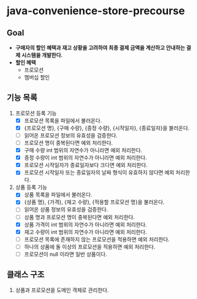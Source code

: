 # java-convenience-store-precourse

## Goal

- **구매자의 할인 혜택과 재고 상황을 고려하여 최종 결제 금액을 계산하고 안내하는 결제 시스템을 개발한다.**
- **할인 혜택**
    - 프로모션
    - 멤버십 할인

## 기능 목록

1. 프로모션 등록 기능
    - [x] 프로모션 목록을 파일에서 불러온다.
    - [x] {프로모션 명}, {구매 수량}, {증정 수량}, {시작일자}, {종료일자}을 불러온다.
    - [ ] 읽어온 프로모션 정보의 유효성을 검증한다.
    - [ ] 프로모션 명이 중복된다면 예외 처리한다.
    - [x] 구매 수량 int 범위의 자연수가 아니라면 예외 처리한다.
    - [x] 증정 수량이 int 범위의 자연수가 아니라면 예외 처리한다.
    - [x] 프로모션 시작일자가 종료일자보다 크다면 예외 처리한다.
    - [x] 프로모션 시작일자 또는 종료일자의 날짜 형식이 유효하지 않다면 예외 처리한다.
2. 상품 등록 기능
    - [x] 상품 목록을 파일에서 불러온다.
    - [x] {상품 명}, {가격}, {재고 수량}, {적용할 프로모션 명}을 불러온다.
    - [ ] 읽어온 상품 정보의 유효성을 검증한다.
    - [ ] 상품 명과 프로모션 명이 중복된다면 예외 처리한다.
    - [x] 상품 가격이 int 범위의 자연수가 아니라면 예외 처리한다.
    - [x] 재고 수량이 int 범위의 자연수가 아니라면 예외 처리한다.
    - [ ] 프로모션 목록에 존재하지 않는 프로모션을 적용하면 예외 처리한다.
    - [ ] 하나의 상품에 둘 이상의 프로모션을 적용하면 예외 처리한다.
    - [ ] 프로모션이 null 이라면 일반 상품이다.

## 클래스 구조

1. 상품과 프로모션을 도메인 객체로 관리한다.